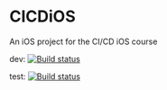 # CICDiOS
An iOS project for the CI/CD iOS course

dev: [![Build status](https://build.appcenter.ms/v0.1/apps/4f9c2e69-2430-4e89-8d5e-3ca90fcc1688/branches/dev/badge)](https://appcenter.ms)

test: [![Build status](https://build.appcenter.ms/v0.1/apps/4f9c2e69-2430-4e89-8d5e-3ca90fcc1688/branches/test/badge)](https://appcenter.ms)
